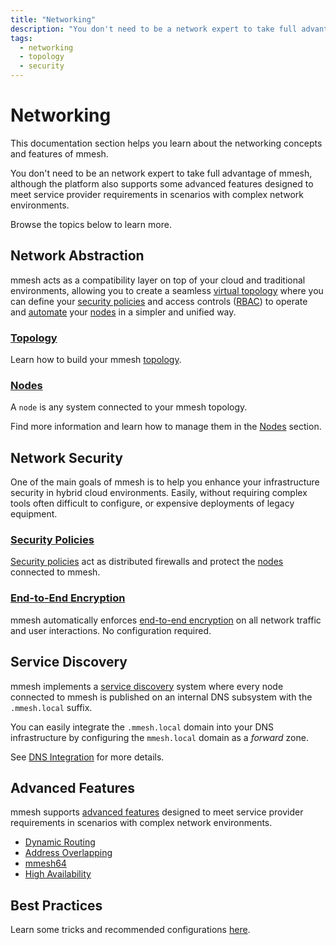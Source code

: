 ```yaml
---
title: "Networking"
description: "You don't need to be a network expert to take full advantage of mmesh. This section will help you learn about the platform networking concepts and features."
tags:
  - networking
  - topology
  - security
---
```


# Networking

This documentation section helps you learn about the networking concepts and features of mmesh.

You don't need to be an network expert to take full advantage of mmesh, although the platform also supports some advanced features designed to meet service provider requirements in scenarios with complex network environments.

Browse the topics below to learn more.

## Network Abstraction

mmesh acts as a compatibility layer on top of your cloud and traditional environments, allowing you to create a seamless [virtual topology](/platform/networking/topology/) where you can define your [security policies](/platform/networking/network-security/#security-policies) and access controls ([RBAC](/platform/iam/authorization/)) to operate and [automate](/platform/automation/overview/) your [nodes](/platform/networking/nodes/) in a simpler and unified way.

### [Topology](/platform/networking/topology/)

Learn how to build your mmesh [topology](/platform/networking/topology/).

### [Nodes](/platform/networking/nodes/)

A `node` is any system connected to your mmesh topology.

Find more information and learn how to manage them in the [Nodes](/platform/networking/nodes/) section.

## Network Security

One of the main goals of mmesh is to help you enhance your infrastructure security in hybrid cloud environments. Easily, without requiring complex tools often difficult to configure, or expensive deployments of legacy equipment.

### [Security Policies](/platform/networking/network-security/#security-policies)

[Security policies](/platform/networking/network-security/#security-policies) act as distributed firewalls and protect the [nodes](/platform/networking/nodes/) connected to mmesh.

### [End-to-End Encryption](/platform/networking/network-security/#end-to-end-encryption)

mmesh automatically enforces [end-to-end encryption](/platform/networking/network-security/#end-to-end-encryption) on all network traffic and user interactions. No configuration required.

## Service Discovery

mmesh implements a [service discovery](/platform/networking/service-discovery/) system where every node connected to mmesh is published on an internal DNS subsystem with the `.mmesh.local` suffix.

You can easily integrate the `.mmesh.local` domain into your DNS infrastructure by configuring the `mmesh.local` domain as a _forward_ zone.

See [DNS Integration](/platform/networking/service-discovery/#dns-integration) for more details.

## Advanced Features

mmesh supports [advanced features](/platform/networking/advanced-features/) designed to meet service provider requirements in scenarios with complex network environments.

- [Dynamic Routing](/platform/networking/advanced-features/#dynamic-routing)
- [Address Overlapping](/platform/networking/advanced-features/#address-overlapping)
- [mmesh64](/platform/networking/advanced-features/#mmesh64)
- [High Availability](/platform/networking/advanced-features/#high-availability)

## Best Practices

Learn some tricks and recommended configurations [here](/platform/networking/best-practices/).
